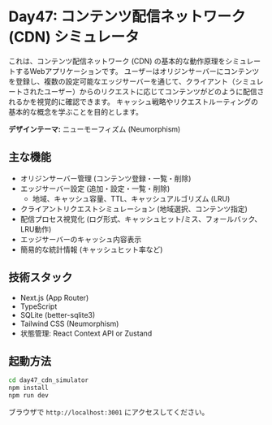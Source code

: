 # Day47: コンテンツ配信ネットワーク (CDN) シミュレータ

これは、コンテンツ配信ネットワーク (CDN) の基本的な動作原理をシミュレートするWebアプリケーションです。
ユーザーはオリジンサーバーにコンテンツを登録し、複数の設定可能なエッジサーバーを通じて、クライアント（シミュレートされたユーザー）からのリクエストに応じてコンテンツがどのように配信されるかを視覚的に確認できます。
キャッシュ戦略やリクエストルーティングの基本的な概念を学ぶことを目的とします。

**デザインテーマ:** ニューモーフィズム (Neumorphism)

## 主な機能

- オリジンサーバー管理 (コンテンツ登録・一覧・削除)
- エッジサーバー設定 (追加・設定・一覧・削除)
  - 地域、キャッシュ容量、TTL、キャッシュアルゴリズム (LRU)
- クライアントリクエストシミュレーション (地域選択、コンテンツ指定)
- 配信プロセス視覚化 (ログ形式、キャッシュヒット/ミス、フォールバック、LRU動作)
- エッジサーバーのキャッシュ内容表示
- 簡易的な統計情報 (キャッシュヒット率など)

## 技術スタック

- Next.js (App Router)
- TypeScript
- SQLite (better-sqlite3)
- Tailwind CSS (Neumorphism)
- 状態管理: React Context API or Zustand

## 起動方法

```bash
cd day47_cdn_simulator
npm install
npm run dev
```

ブラウザで `http://localhost:3001` にアクセスしてください。
